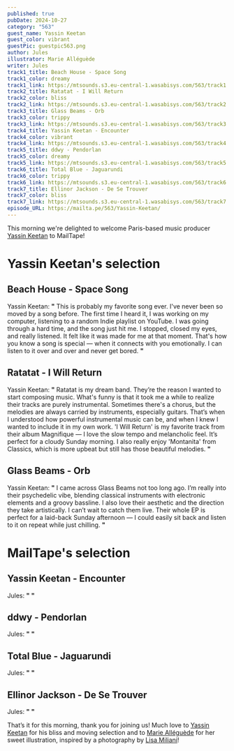 ```yaml
---
published: true
pubDate: 2024-10-27
category: "563"
guest_name: Yassin Keetan
guest_color: vibrant
guestPic: guestpic563.png
author: Jules
illustrator: Marie Alléguède
writer: Jules
track1_title: Beach House - Space Song
track1_color: dreamy
track1_link: https://mtsounds.s3.eu-central-1.wasabisys.com/563/track1.mp3
track2_title: Ratatat - I Will Return
track2_color: bliss
track2_link: https://mtsounds.s3.eu-central-1.wasabisys.com/563/track2.mp3
track3_title: Glass Beams - Orb
track3_color: trippy
track3_link: https://mtsounds.s3.eu-central-1.wasabisys.com/563/track3.mp3
track4_title: Yassin Keetan - Encounter
track4_color: vibrant
track4_link: https://mtsounds.s3.eu-central-1.wasabisys.com/563/track4.mp3
track5_title: ddwy - Pendorlan
track5_color: dreamy
track5_link: https://mtsounds.s3.eu-central-1.wasabisys.com/563/track5.mp3
track6_title: Total Blue - Jaguarundi
track6_color: trippy
track6_link: https://mtsounds.s3.eu-central-1.wasabisys.com/563/track6.mp3
track7_title: Ellinor Jackson - De Se Trouver
track7_color: bliss
track7_link: https://mtsounds.s3.eu-central-1.wasabisys.com/563/track7.mp3
episode_URL: https://mailta.pe/563/Yassin-Keetan/
---
```

This morning we're delighted to welcome Paris-based music producer [Yassin Keetan](https://www.instagram.com/yassinkeetan/) to MailTape!


# Yassin Keetan's selection




## Beach House - Space Song



Yassin Keetan: **"** This is probably my favorite song ever. I've never been so moved by a song before.  The first time I heard it, I was working on my computer, listening to a random Indie  playlist on YouTube. I was going through a hard time, and the song just hit me. I  stopped, closed my eyes, and really listened. It felt like it was made for me at that  moment. That's how you know a song is special — when it connects with you  emotionally. I can listen to it over and over and never get bored.  **"** 



## Ratatat - I Will Return



Yassin Keetan: **"** Ratatat is my dream band. They’re the reason I wanted to start composing music.  What's funny is that it took me a while to realize their tracks are purely  instrumental. Sometimes there's a chorus, but the melodies are always carried by  instruments, especially guitars. That’s when I understood how powerful  instrumental music can be, and when I knew I wanted to include it in my own work.  'I Will Return' is my favorite track from their album Magnifique — I love the slow  tempo and melancholic feel. It’s perfect for a cloudy Sunday morning. I also really  enjoy 'Montanita' from Classics, which is more upbeat but still has those beautiful  melodies.  **"**



## Glass Beams - Orb



Yassin Keetan: **"** I came across Glass Beams not too long ago. I’m really into their psychedelic vibe,  blending classical instruments with electronic elements and a groovy bassline. I  also love their aesthetic and the direction they take artistically. I can’t wait to catch  them live. Their whole EP is perfect for a laid-back Sunday afternoon — I could  easily sit back and listen to it on repeat while just chilling. **"** 



# MailTape's selection



## Yassin Keetan - Encounter



Jules: **"** **"** 



## ddwy - Pendorlan



 Jules: **"**  **"** 



## Total Blue - Jaguarundi



Jules: **"**  **"** 



## Ellinor Jackson - De Se Trouver



 Jules: **"**  **"**  



That’s it for this morning, thank you for joining us! Much love to [Yassin Keetan](https://www.instagram.com/yassinkeetan/) for his bliss and moving selection and to [Marie Alléguède](https://mariealleguede.com/) for her sweet illustration, inspired by a photography by [Lisa Miliani](https://lisamiliani.com/)!
